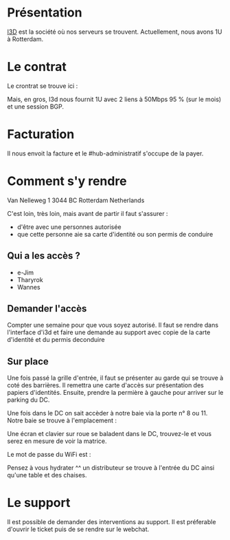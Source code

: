 <!-- TITLE: I3D -->
<!-- SUBTITLE: Notre datacenter -->

# Présentation
[I3D](https://www.i3d.net/) est la société où nos serveurs se trouvent. Actuellement, nous avons  1U à Rotterdam.

# Le contrat
Le crontrat se trouve ici : 

Mais, en gros, I3d nous fournit 1U avec 2 liens à 50Mbps 95 % (sur le mois) et une session BGP.

# Facturation
Il nous envoit la facture et le #hub-administratif s'occupe de la payer.

# Comment s'y rendre
Van Nelleweg 1
3044 BC Rotterdam
Netherlands

C'est loin, très loin, mais avant de partir il faut s'assurer : 
* d'être avec une personnes autorisée
* que cette personne aie sa carte d'identité ou son permis de conduire

## Qui a les accès ?
* e-Jim
* Tharyrok
* Wannes

## Demander l'accès
Compter une semaine pour que vous soyez autorisé.
Il faut se rendre dans l'interface d'i3d et faire une demande au support avec copie de la carte d'identité et du permis deconduire

## Sur place
Une fois passé la grille d'entrée, il faut se présenter au garde qui se trouve à coté des barrières. 
Il remettra une carte d'accès sur présentation des papiers d'identités.
Ensuite, prendre la permière à gauche pour arriver sur le parking du DC.

Une fois dans le DC on sait accèder à notre baie via la porte n° 8 ou 11. Notre baie se trouve à l'emplacement : 

Une écran et clavier sur roue se baladent dans le DC, trouvez-le et vous serez en mesure de voir la matrice.

Le mot de passe du WiFi est : 

Pensez à vous hydrater ^^ un distributeur se trouve à l'entrée du DC ainsi qu'une table et des chaises.

# Le support
Il est possible de demander des interventions au support. Il est préferable d'ouvrir le ticket puis de se rendre sur le webchat.